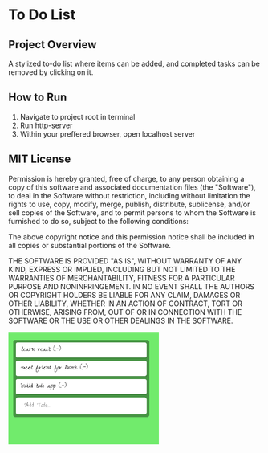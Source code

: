 # To Do List

## Project Overview
A stylized to-do list where items can be added, and completed tasks can be removed by clicking on it. 


## How to Run 
1. Navigate to project root in terminal
2. Run http-server
3. Within your preffered browser, open localhost server 



## MIT License

Permission is hereby granted, free of charge, to any person obtaining a copy of this software and associated documentation files (the "Software"), to deal in the Software without restriction, including without limitation the rights to use, copy, modify, merge, publish, distribute, sublicense, and/or sell copies of the Software, and to permit persons to whom the Software is furnished to do so, subject to the following conditions:

The above copyright notice and this permission notice shall be included in all copies or substantial portions of the Software.

THE SOFTWARE IS PROVIDED "AS IS", WITHOUT WARRANTY OF ANY KIND, EXPRESS OR IMPLIED, INCLUDING BUT NOT LIMITED TO THE WARRANTIES OF MERCHANTABILITY, FITNESS FOR A PARTICULAR PURPOSE AND NONINFRINGEMENT. IN NO EVENT SHALL THE AUTHORS OR COPYRIGHT HOLDERS BE LIABLE FOR ANY CLAIM, DAMAGES OR OTHER LIABILITY, WHETHER IN AN ACTION OF CONTRACT, TORT OR OTHERWISE, ARISING FROM, OUT OF OR IN CONNECTION WITH THE SOFTWARE OR THE USE OR OTHER DEALINGS IN THE SOFTWARE.

<img src= "Screenshot 2023-02-16 at 11.09.25 AM.png" width='300'/>
